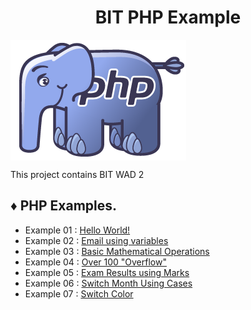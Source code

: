<h1 align="center">BIT PHP Example</h1>

<div>
	<img src="resources/php-logo.png" align="center" alt="PHP LOGO">
</div>

<div><p>This project contains BIT WAD 2</p></div>

<h2>♦ PHP Examples.</h2>
	
<ul>
	<li>Example 01 : <a href="01-hello-world/index.php">Hello World!</a></li>
	<li>Example 02 : <a href="02-mail-using-variables/">Email using variables</a></li>
	<li>Example 03 : <a href="03-basic-mathematical-operations/">Basic Mathematical Operations</a></li>
	<li>Example 04 : <a href="04-over-100-overflow/">Over 100 "Overflow"</a></li>
	<li>Example 05 : <a href="05-exam-results-using-marks/">Exam Results using Marks</a></li>
	<li>Example 06 : <a href="06-switch-month-using-cases/">Switch Month Using Cases</a></li>
	<li>Example 07 : <a href="07-switch-color/">Switch Color</a></li>
</ul>